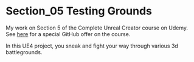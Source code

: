 # Section_05 Testing Grounds

My work on Section 5 of the Complete Unreal Creator course on Udemy.
See [here](https://www.udemy.com/unrealcourse?couponCode=GitHubDiscount) for a special GitHub offer on the course.

In this UE4 project, you sneak and fight your way through various 3d battlegrounds.
